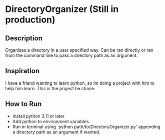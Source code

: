 # DirectoryOrganizer (Still in production)

## Description
Organizes a directory in a user specified way. Can be ran directly or ran from the command line to pass a directory path as an argument.

## Inspiration
I have a friend wanting to learn python, so Im doing a project with him to help him learn. This is the project he chose.

## How to Run
- Install python 3.11 or later
- Add python to environment variables
- Run in terminal using `python path/to/DirectoryOrganizer.py' appending a directory path as an argument if wanted.
